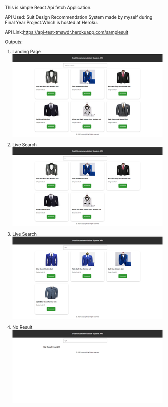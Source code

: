 This is simple React Api fetch Application.

API Used: Suit Design Recommendation System made by myself during Final Year Project.Which is hosted at Heroku.

API Link:https://api-test-tmswdr.herokuapp.com/samplesuit

Outputs:

1) Landing Page
![Landing Page Image](./landing-page.png)

2) Live Search
![Landing Page Image](./live-search1.png)

3) Live Search
![Landing Page Image](./live-search-2.png)

4) No Result
![Landing Page Image](./noresult.png)
